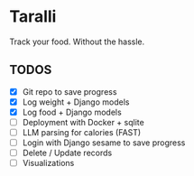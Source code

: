 # Taralli

Track your food. Without the hassle.

## TODOS

- [x] Git repo to save progress
- [x] Log weight + Django models
- [x] Log food + Django models
- [ ] Deployment with Docker + sqlite
- [ ] LLM parsing for calories (FAST)
- [ ] Login with Django sesame to save progress
- [ ] Delete / Update records
- [ ] Visualizations
